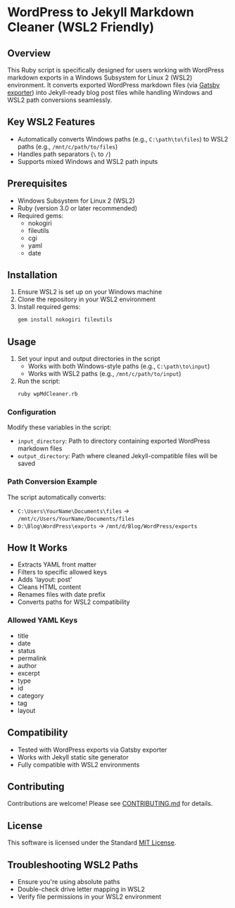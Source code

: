 # WordPress to Jekyll Markdown Cleaner (WSL2 Friendly)

## Overview

This Ruby script is specifically designed for users working with WordPress markdown exports in a Windows Subsystem for Linux 2 (WSL2) environment. It converts exported WordPress markdown files (via [Gatsby exporter](https://wordpress.org/plugins/wp-gatsby-markdown-exporter/)) into Jekyll-ready blog post files while handling Windows and WSL2 path conversions seamlessly.

## Key WSL2 Features

- Automatically converts Windows paths (e.g., `C:\path\to\files`) to WSL2 paths (e.g., `/mnt/c/path/to/files`)
- Handles path separators (`\` to `/`)
- Supports mixed Windows and WSL2 path inputs

## Prerequisites

- Windows Subsystem for Linux 2 (WSL2)
- Ruby (version 3.0 or later recommended)
- Required gems:
  - nokogiri
  - fileutils
  - cgi
  - yaml
  - date

## Installation

1. Ensure WSL2 is set up on your Windows machine
2. Clone the repository in your WSL2 environment
3. Install required gems:
   ```bash
   gem install nokogiri fileutils
   ```

## Usage

1. Set your input and output directories in the script
   - Works with both Windows-style paths (e.g., `C:\path\to\input`)
   - Works with WSL2 paths (e.g., `/mnt/c/path/to/input`)
2. Run the script:
   ```bash
   ruby wpMdCleaner.rb
   ```

### Configuration

Modify these variables in the script:
- `input_directory`: Path to directory containing exported WordPress markdown files
- `output_directory`: Path where cleaned Jekyll-compatible files will be saved

### Path Conversion Example

The script automatically converts:
- `C:\Users\YourName\Documents\files` → `/mnt/c/Users/YourName/Documents/files`
- `D:\Blog\WordPress\exports` → `/mnt/d/Blog/WordPress/exports`

## How It Works

- Extracts YAML front matter
- Filters to specific allowed keys
- Adds 'layout: post'
- Cleans HTML content
- Renames files with date prefix
- Converts paths for WSL2 compatibility

### Allowed YAML Keys
- title
- date
- status
- permalink
- author
- excerpt
- type
- id
- category
- tag
- layout

## Compatibility

- Tested with WordPress exports via Gatsby exporter
- Works with Jekyll static site generator
- Fully compatible with WSL2 environments

## Contributing

Contributions are welcome! Please see [CONTRIBUTING.md](CONTRIBUTING.md) for details.

## License

This software is licensed under the Standard [MIT License](License.txt).

## Troubleshooting WSL2 Paths

- Ensure you're using absolute paths
- Double-check drive letter mapping in WSL2
- Verify file permissions in your WSL2 environment